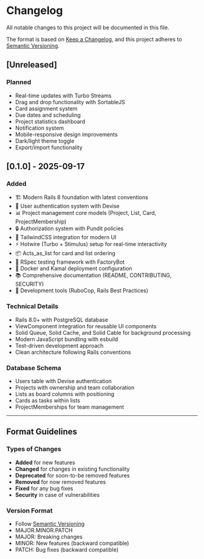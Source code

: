 # Changelog

All notable changes to this project will be documented in this file.

The format is based on [Keep a Changelog](https://keepachangelog.com/en/1.0.0/),
and this project adheres to [Semantic Versioning](https://semver.org/spec/v2.0.0.html).

## [Unreleased]

### Planned
- Real-time updates with Turbo Streams
- Drag and drop functionality with SortableJS
- Card assignment system
- Due dates and scheduling
- Project statistics dashboard
- Notification system
- Mobile-responsive design improvements
- Dark/light theme toggle
- Export/import functionality

## [0.1.0] - 2025-09-17

### Added
- 🏗️ Modern Rails 8 foundation with latest conventions
- 👥 User authentication system with Devise
- 📊 Project management core models (Project, List, Card, ProjectMembership)
- 🔒 Authorization system with Pundit policies
- 🎨 TailwindCSS integration for modern UI
- ⚡ Hotwire (Turbo + Stimulus) setup for real-time interactivity
- 📦 Acts_as_list for card and list ordering
- 🧪 RSpec testing framework with FactoryBot
- 🐳 Docker and Kamal deployment configuration
- 📚 Comprehensive documentation (README, CONTRIBUTING, SECURITY)
- 🔧 Development tools (RuboCop, Rails Best Practices)

### Technical Details
- Rails 8.0+ with PostgreSQL database
- ViewComponent integration for reusable UI components
- Solid Queue, Solid Cache, and Solid Cable for background processing
- Modern JavaScript bundling with esbuild
- Test-driven development approach
- Clean architecture following Rails conventions

### Database Schema
- Users table with Devise authentication
- Projects with ownership and team collaboration
- Lists as board columns with positioning
- Cards as tasks within lists
- ProjectMemberships for team management

---

## Format Guidelines

### Types of Changes
- **Added** for new features
- **Changed** for changes in existing functionality
- **Deprecated** for soon-to-be removed features
- **Removed** for now removed features
- **Fixed** for any bug fixes
- **Security** in case of vulnerabilities

### Version Format
- Follow [Semantic Versioning](https://semver.org/)
- MAJOR.MINOR.PATCH
- MAJOR: Breaking changes
- MINOR: New features (backward compatible)
- PATCH: Bug fixes (backward compatible)
